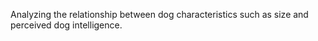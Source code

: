 Analyzing the relationship between dog characteristics such as size and perceived dog intelligence.
